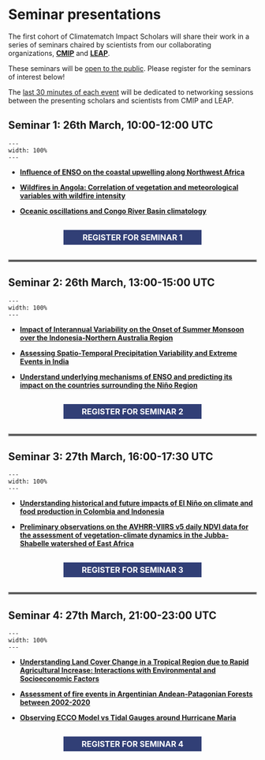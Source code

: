 # Seminar presentations

The first cohort of Climatematch Impact Scholars will share their work in a series of seminars chaired by scientists from our collaborating organizations, [**CMIP**](https://wcrp-cmip.org/) and [**LEAP**](https://leap.columbia.edu/). 

These seminars will be <u>open to the public</u>. Please register for the seminars of interest below!

The <u>last 30 minutes of each event</u> will be dedicated to networking sessions between the presenting scholars and scientists from CMIP and LEAP.

## Seminar 1: 26th March, 10:00-12:00 UTC
```{figure} ../impact-scholars/images/seminar_banner_1.png
---
width: 100%
---
```
- [**Influence of ENSO on the coastal upwelling along Northwest Africa**](../scholar-outputs/2023/project4)

- [**Wildfires in Angola: Correlation of vegetation and meteorological variables with wildfire intensity**](../scholar-outputs/2023/project14)

- [**Oceanic oscillations and Congo River Basin climatology**](../scholar-outputs/2023/project7)

<center><div onclick="location.href='https://us06web.zoom.us/meeting/register/tZwpduiuqT8oE9JAiO5uqSslAyG-pd4RYXpT';" id="clickybox"; style="text-align: center; line-height: 30px; color: white; font-size: 16px; font-weight: bold; width: 300px;"><div style="background-color: #313f76; margin: 30px 10px;">REGISTER FOR SEMINAR 1</div></div></center>

<hr style="border:2px solid gray">

## Seminar 2: 26th March, 13:00-15:00 UTC
```{figure} ../impact-scholars/images/seminar_banner_2.png
---
width: 100%
---
```
- [**Impact of Interannual Variability on the Onset of Summer Monsoon over the Indonesia-Northern Australia Region**](../scholar-outputs/2023/project9)

- [**Assessing Spatio-Temporal Precipitation Variability and Extreme Events in India**](../scholar-outputs/2023/project3)

- [**Understand underlying mechanisms of ENSO and predicting its impact on the countries surrounding the Niño Region**](../scholar-outputs/2023/project11)

<center><div onclick="location.href='https://us06web.zoom.us/meeting/register/tZIodu6prTgqHdYfIaXwl56NlGCOzEWZJo-j';" id="clickybox"; style="text-align: center; line-height: 30px; color: white; font-size: 16px; font-weight: bold; width: 300px;"><div style="background-color: #313f76; margin: 30px 10px;">REGISTER FOR SEMINAR 2</div></div></center>

<hr style="border:2px solid gray">


## Seminar 3: 27th March, 16:00-17:30 UTC
```{figure} ../impact-scholars/images/seminar_banner_3.png
---
width: 100%
---
```
- [**Understanding historical and future impacts of El Niño on climate and food production in Colombia and Indonesia**](../scholar-outputs/2023/project12)

- [**Preliminary observations on the AVHRR-VIIRS v5 daily NDVI data for the assessment of vegetation-climate dynamics in the Jubba-Shabelle watershed of East Africa**](../scholar-outputs/2023/project8)

<center><div onclick="location.href='https://us06web.zoom.us/meeting/register/tZElcOmsqzwvHtyDOYX6H92WyQkx39g5xQxz';" id="clickybox"; style="text-align: center; line-height: 30px; color: white; font-size: 16px; font-weight: bold; width: 300px;"><div style="background-color: #313f76; margin: 30px 10px;">REGISTER FOR SEMINAR 3</div></div></center>

<hr style="border:2px solid gray">


## Seminar 4: 27th March, 21:00-23:00 UTC
```{figure} ../impact-scholars/images/seminar_banner_4.png
---
width: 100%
---
```
- [**Understanding Land Cover Change in a Tropical Region due to Rapid Agricultural Increase: Interactions with Environmental and Socioeconomic Factors**](../scholar-outputs/2023/project13)

- [**Assessment of fire events in Argentinian Andean-Patagonian Forests between 2002-2020**](../scholar-outputs/2023/project5)

- [**Observing ECCO Model vs Tidal Gauges around Hurricane Maria**](../scholar-outputs/2023/project2)

<center><div onclick="location.href='https://us06web.zoom.us/meeting/register/tZEsd-6tqTMjHdH5g7tzmHpC0cr1N1jDrO2m';" id="clickybox"; style="text-align: center; line-height: 30px; color: white; font-size: 16px; font-weight: bold; width: 300px;"><div style="background-color: #313f76; margin: 30px 10px;">REGISTER FOR SEMINAR 4</div></div></center>